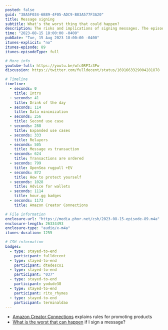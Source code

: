 ```yaml
---
posted: false
guid: "38A5F034-6B89-4F05-ADC9-B83A577F3A20"
title: Message signing
subtitle: What's the worst thing that could happen?
description: The risks and implications of signing messages. The episode aims to educate viewers on the importance of understanding what they sign online and the potential consequences of signing dubious content. Within the discussion, they touch on best practices for secure message signing, showcasing prime examples. Emphasis is given to data minimization practices and how certain programs, like Amazon Creator Connections, align with these principles. The episode also presents specific advice for various platforms and highlights the difference between messages and transactions, elucidating their sequential nature. Safety measures and wallet recommendations are provided to ensure cybersecurity.
time: "2023-08-15 18:00:00 -0400"
pubDate: "Tue, 15 Aug 2023 18:00:00 -0400"
itunes-explicit: "no"
itunes-episode: 89
itunes-episodeType: full

# More info
youtube-full: https://youtu.be/wfc0RPIz3Pw
discussion: https://twitter.com/fulldecent/status/1691663329004281878

# Timeline
timeline:
  - seconds: 0
    title: Intro
  - seconds: 41
    title: Drink of the day
  - seconds: 114
    title: Data minimization
  - seconds: 256
    title: Second use case
  - seconds: 288
    title: Expanded use cases
  - seconds: 333
    title: Relayers
  - seconds: 505
    title: Message vs transaction
  - seconds: 624
    title: Transactions are ordered
  - seconds: 799
    title: OpenSea rugpull +EV
  - seconds: 872
    title: How to protect yourself
  - seconds: 1028
    title: Advice for wallets
  - seconds: 1114
    title: hour.gg badges
  - seconds: 1173
    title: Amazon Creator Connections

# File information
enclosure-url: "https://media.phor.net/csh/2023-08-15-episode-89.m4a"
enclosure-length: 26334493
enclosure-type: "audio/x-m4a"
itunes-duration: 1255

# CSH information
badges:
  - type: stayed-to-end
    participant: fulldecent
  - type: stayed-to-end
    participant: dtedesco1
  - type: stayed-to-end
    participant: "037"
  - type: stayed-to-end
    participant: yodude38
  - type: stayed-to-end
    participant: rito_rhymes
  - type: stayed-to-end
    participant: terminaldao
---
```


- [Amazon Creator Connections](https://www.amazon.com/earn-with-amazon-creator-connections/b?ie=UTF8&node=53638653011) explains rules for promoting products
- [What is the worst that can happen](https://blog.phor.net/2023/08/13/What-happens-if-I-sign-a-message.html) if I sign a message?